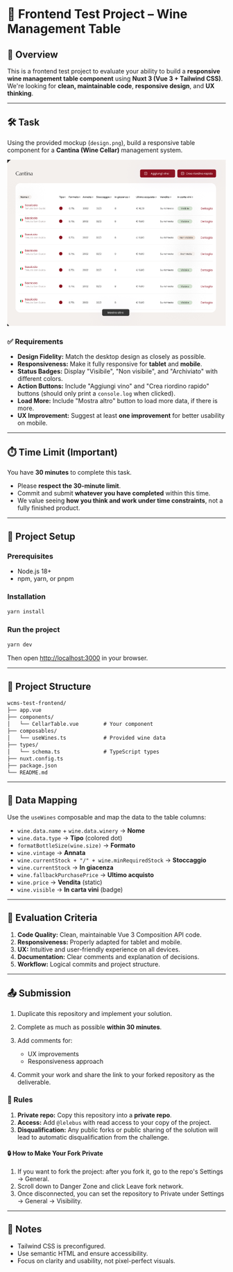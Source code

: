 # 🍷 Frontend Test Project – Wine Management Table

## 📌 Overview

This is a frontend test project to evaluate your ability to build a **responsive wine management table component** using **Nuxt 3 (Vue 3 + Tailwind CSS)**.
We're looking for **clean, maintainable code**, **responsive design**, and **UX thinking**.

---

## 🛠️ Task

Using the provided mockup (`design.png`), build a responsive table component for a **Cantina (Wine Cellar)** management system.

![design.png](design.png)

### ✅ Requirements

* **Design Fidelity:** Match the desktop design as closely as possible.
* **Responsiveness:** Make it fully responsive for **tablet** and **mobile**.
* **Status Badges:** Display "Visibile", "Non visibile", and "Archiviato" with different colors.
* **Action Buttons:** Include "Aggiungi vino" and "Crea riordino rapido" buttons (should only print a `console.log` when clicked).
* **Load More:** Include "Mostra altro" button to load more data, if there is more.
* **UX Improvement:** Suggest at least **one improvement** for better usability on mobile.

---

## ⏱️ Time Limit (Important)

You have **30 minutes** to complete this task.

* Please **respect the 30-minute limit**.
* Commit and submit **whatever you have completed** within this time.
* We value seeing **how you think and work under time constraints**, not a fully finished product.

---

## 🚀 Project Setup

### Prerequisites

* Node.js 18+
* npm, yarn, or pnpm

### Installation

```bash
yarn install
```

### Run the project

```bash
yarn dev
```

Then open [http://localhost:3000](http://localhost:3000) in your browser.

---

## 📂 Project Structure

```
wcms-test-frontend/
├── app.vue
├── components/
│   └── CellarTable.vue        # Your component
├── composables/
│   └── useWines.ts            # Provided wine data
├── types/
│   └── schema.ts              # TypeScript types
├── nuxt.config.ts
├── package.json
└── README.md
```

---

## 🔑 Data Mapping

Use the `useWines` composable and map the data to the table columns:

* `wine.data.name` + `wine.data.winery` → **Nome**
* `wine.data.type` → **Tipo** (colored dot)
* `formatBottleSize(wine.size)` → **Formato**
* `wine.vintage` → **Annata**
* `wine.currentStock + "/" + wine.minRequiredStock` → **Stoccaggio**
* `wine.currentStock` → **In giacenza**
* `wine.fallbackPurchasePrice` → **Ultimo acquisto**
* `wine.price` → **Vendita** (static)
* `wine.visible` → **In carta vini** (badge)

---

## 📝 Evaluation Criteria

1. **Code Quality:** Clean, maintainable Vue 3 Composition API code.
2. **Responsiveness:** Properly adapted for tablet and mobile.
3. **UX:** Intuitive and user-friendly experience on all devices.
4. **Documentation:** Clear comments and explanation of decisions.
5. **Workflow:** Logical commits and project structure.

---

## 📤 Submission

1. Duplicate this repository and implement your solution.
2. Complete as much as possible **within 30 minutes**.
3. Add comments for:

   * UX improvements
   * Responsiveness approach
4. Commit your work and share the link to your forked repository as the deliverable.

### 🚨 Rules

1. **Private repo:** Copy this repository into a **private repo**.
2. **Access:** Add `@lelebus` with read access to your copy of the project.
3. **Disqualification:** Any public forks or public sharing of the solution will lead to automatic disqualification from the challenge.

#### 🔒 How to Make Your Fork Private

1. If you want to fork the project: after you fork it, go to the repo's Settings → General.
2. Scroll down to Danger Zone and click Leave fork network.
3. Once disconnected, you can set the repository to Private under Settings → General → Visibility.

---

## 🔎 Notes

* Tailwind CSS is preconfigured. 
* Use semantic HTML and ensure accessibility.
* Focus on clarity and usability, not pixel-perfect visuals.
